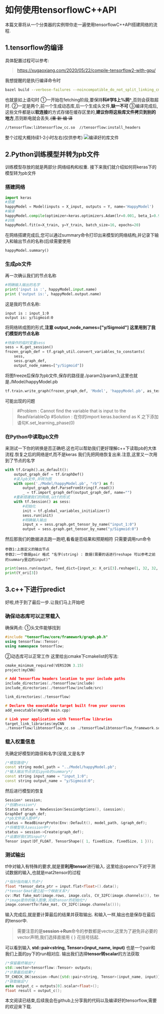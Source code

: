 ﻿
#  如何使用tensorflowC++API
本篇文章将从一个分类器的实例带你走一遍使用tensorflowC++API搭建网络的流程.
## 1.tensorflow的编译
具体配置过程可以参考:

> https://xugaoxiang.com/2020/05/22/compile-tensorflow2-with-gpu/

我想提醒的是执行编译命令时
```bash
bazel build --verbose-failures --noincompatible_do_not_split_linking_cmdline --config=opt --config=cuda //tensorflow:libtensorflow_cc.so  //tensorflow:install_headers
```
也就是如上语句时
①一开始在fetching阶段,要保持**科#学$上%网^**,否则会获取超时.
②一定是两个,前一个生成动态库,后一个生成头文件,**缺一不可**
③编译完成后,这些文件都是以**软连接**的方式存储在缓存区里的,**建议你将这些库文件拷贝到别的地方**,否则断电就会丢失.~~(重 新 编 译~~ 
```bash
//tensorflow:libtensorflow_cc.so  //tensorflow:install_headers
```
整个过程大概持续1-2小时左右(仅供参考)
![编译好的库文件](https://img-blog.csdnimg.cn/20200707141559950.jpg?x-oss-process=image/watermark,type_ZmFuZ3poZW5naGVpdGk,shadow_10,text_aHR0cHM6Ly9ibG9nLmNzZG4ubmV0L3dlaXhpbl80Mzg1MTE0OQ==,size_16,color_FFFFFF,t_70#pic_center)
## 2.Python训练模型并转为pb文件
训练模型存放的就是两部分:网络结构和权重.
接下来我们就介绍如何将keras下的模型转为pb文件

###  搭建网络
```python
import keras
#搭建
happyModel = Model(inputs = X_input, outputs = Y, name='HappyModel')
#编译
happyModel.compile(optimizer=keras.optimizers.Adam(lr=0.001, beta_1=0.9, beta_2=0.999, epsilon=1e-08, decay=0.0), loss='binary_crossentropy', metrics=['accuracy'])
#训练
happyModel.fit(x=X_train, y=Y_train, batch_size=16, epochs=20)
```
在网络搭建完成后,您可以通过summary命令打印出来模型的网络结构,并记录下输入和输出节点的名称(后续需要使用

```python
happyModel.summary()
```
###  生成pb文件
再一次确认我们的节点名称
```python
#明确输入输出的名字
print('input is :', happyModel.input.name)
print ('output is:', happyModel.output.name)
```
这是我的节点名称:

	input is : input_1:0
	output is: y/Sigmoid:0
将网络转成图的形式,**注意 output_node_names=["y/Sigmoid"] 这里用到了我们模型的节点名称**
```python
#待操作的临时变量sess
sess = K.get_session()
frozen_graph_def = tf.graph_util.convert_variables_to_constants(
    sess,
    sess.graph_def,
    output_node_names=["y/Sigmoid"])
```
将图freeze后保存为pb文件,保存的路径是./param2/param3,这里也就是./Model/happyModel.pb
```python
tf.train.write_graph(frozen_graph_def, 'Model', 'happyModel.pb', as_text=False)
```
可能出现的问题
> #Problem : Cannot find the variable that is input to the ReadVariableOp
   #Solution : 在你的import keras.backend as K 之下添加语句K.set_learning_phase(0)

###  在Python中读取pb文件
来测试一下你的转换是否正确吧.这也可以帮助我们更好理解c++下读取pb的大体流程.恢复之后的网络是tf,而不是keras
我们先把网络恢复出来.注意,这里又一次用到了节点的名字
```python
with tf.Graph().as_default():
    output_graph_def = tf.GraphDef()
 	#读入pb文件,并转为图
    with open('./Model/happyModel.pb', "rb") as f:
        output_graph_def.ParseFromString(f.read())
        _ = tf.import_graph_def(output_graph_def, name="")
 	#重新搭建我们的网络,以tf的形式
    with tf.Session() as sess:
        #初始化
        init = tf.global_variables_initializer()
        sess.run(init)
        #明确输入输出
        input_x = sess.graph.get_tensor_by_name("input_1:0")
        output = sess.graph.get_tensor_by_name("y/Sigmoid:0")
```
然后那我们的数据进去跑一跑吧,看看是否结果和预期相符
只需要调用run命令

	参数1:上面定义的输出节点
	参数2:一个数据pair 格式 "名字(string) : 数据(需要的话进行reshape 可以参考之前的summary里边的input)"
```python
print(sess.run(output, feed_dict={input_x: X_ori[3].reshape(1, 32, 32, 1)}))
print(Y_ori[3])
```

## 3.c++下进行predict
好啦,终于到了最后一步.让我们马上开始吧
###  确保动态库可以正常载入
确保两点:
①头文件能够找到
```cpp
#include "tensorflow/core/framework/graph.pb.h"
using tensorflow::Tensor;
using namespace tensorflow;
```
②动态库可以正常工作
这里给出cmake下cmakelist的写法:

```cpp
cmake_minimum_required(VERSION 3.15)
project(myCNN)

# Add Tensorflow headers location to your include paths
include_directories(./tensorflow/include)
include_directories(./tensorflow/include/src)

link_directories(./tensorflow)

# Declare the executable target built from your sources
add_executable(myCNN main.cpp)

# Link your application with Tensorflow libraries
target_link_libraries(myCNN 
./tensorflow/libtensorflow_cc.so ./tensorflowlibtensorflow_framework.so.2)
```
###  载入权重信息
先确定好模型的路径和名字(没错,又是名字
```cpp
/*模型路径*/
const string model_path = "../Model/happyModel.pb";
/*输入输出节点详见ipynb的summary*/
const string input_name = "input_1:0";
const string output_name = "y/Sigmoid:0";
```
然后进行模型的恢复
```cpp
Session* session;
/*创建session*/
Status status = NewSession(SessionOptions(), &session);
GraphDef graph_def;
/*pb文件读入图中*/
status = ReadBinaryProto(Env::Default(), model_path, &graph_def);
/*将模型导入session中*/
status = session->Create(graph_def);
/*设置好我们的input*/
Tensor input(DT_FLOAT, TensorShape({ 1, fixedSize, fixedSize, 1 }));
```
###  测试输出
tf中对输入有特殊的要求,就是要**利用tensor**进行输入.
这里给出opencv下对于测试数据的输入,也就是mat2tensor的过程
```cpp
/*指针指向输入节点*/
float *tensor_data_ptr = input.flat<float>().data();
/*tensor与mat建立起一个映射关系*/
cv::Mat fake_mat(image.rows, image.cols, CV_32FC(image.channels()), tensor_data_ptr);
/*image是你的输入图像,完成tensor的初始化*/
image.convertTo(fake_mat, CV_32FC(image.channels()));
```
输入完成后,就是要计算最后的结果并获取输出.
和输入一样,输出也是保存在最后的tensor中.

> 需要注意的是**session->Run**命令的参数都是vector<xxxx>,这里为了避免非必要的vector声明,我们选择直接用 {
> } 花括号括起.

可以看到输入 **std::pair<string, Tensor>(input_name, input)** 也是一个pair和我们上面的py下的run相对应.
输出我们选择**tensor转scalar**的方法获取
```cpp
/*保留最终输出*/
std::vector<tensorflow::Tensor> outputs;
/*计算最后结果*/
TF_CHECK_OK(session->Run({std::pair<string, Tensor>(input_name, input)}, {output_name}, {}, &outputs));
/*获取输出*/
auto output_c = outputs[0].scalar<float>();
float result = output_c();
```

本文阅读已结束,后续我会在github上分享我的代码以及编译好的tensorflow,需要的欢迎来下载.
